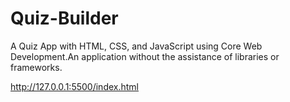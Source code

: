 # Quiz-Builder

A Quiz App with HTML, CSS, and JavaScript using  Core Web Development.An application without the assistance of libraries or frameworks.

http://127.0.0.1:5500/index.html
